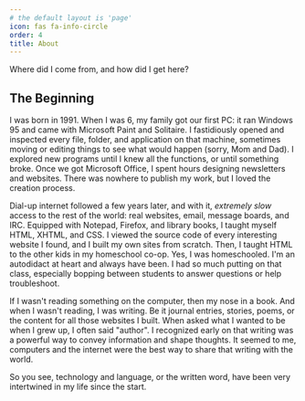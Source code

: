 ```yaml
---
# the default layout is 'page'
icon: fas fa-info-circle
order: 4
title: About
---
```


Where did I come from, and how did I get here?

## The Beginning

I was born in 1991. When I was 6, my family got our first PC: it ran Windows 95 and came with Microsoft Paint and Solitaire. I fastidiously opened and inspected every file, folder, and application on that machine, sometimes moving or editing things to see what would happen (sorry, Mom and Dad). I explored new programs until I knew all the functions, or until something broke. Once we got Microsoft Office, I spent hours designing newsletters and websites. There was nowhere to publish my work, but I loved the creation process.

Dial-up internet followed a few years later, and with it, _extremely slow_ access to the rest of the world: real websites, email, message boards, and IRC. Equipped with Notepad, Firefox, and library books, I taught myself HTML, XHTML, and CSS. I viewed the source code of every interesting website I found, and I built my own sites from scratch. Then, I taught HTML to the other kids in my homeschool co-op. Yes, I was homeschooled. I'm an autodidact at heart and always have been. I had so much putting on that class, especially bopping between students to answer questions or help troubleshoot.

If I wasn't reading something on the computer, then my nose in a book. And when I wasn't reading, I was writing. Be it journal entries, stories, poems, or the content for all those websites I built. When asked what I wanted to be when I grew up, I often said "author". I recognized early on that writing was a powerful way to convey information and shape thoughts. It seemed to me, computers and the internet were the best way to share that writing with the world.

So you see, technology and language, or the written word, have been very intertwined in my life since the start.





